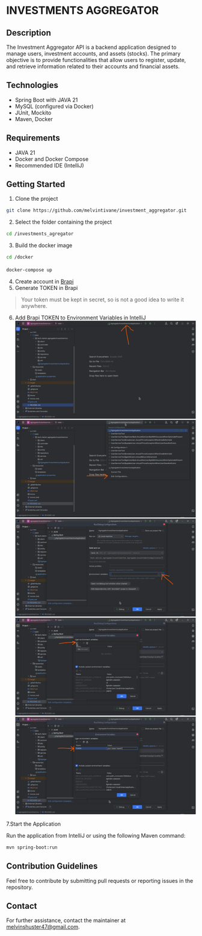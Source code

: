# INVESTMENTS AGGREGATOR

## Description
The Investment Aggregator API is a backend application designed to manage users, investment accounts, and assets (stocks). The primary objective is to provide functionalities that allow users to register, update, and retrieve information related to their accounts and financial assets.

## Technologies
- Spring Boot with JAVA 21
- MySQL (configured via Docker)
- JUnit, Mockito
- Maven, Docker


## Requirements
- JAVA 21
- Docker and Docker Compose
- Recommended IDE (IntelliJ)


## Getting Started
1. Clone the project
```bash
git clone https://github.com/melvintivane/investment_aggregator.git
```

2. Select the folder containing the project
```bash
cd /investments_agregator
```

3. Build the docker image
```bash
cd /docker

docker-compose up
```

4. Create account in [Brapi](https://brapi.dev/dashboard)
5. Generate TOKEN in Brapi
> Your token must be kept in secret, so is not a good idea to write it anywhere.
6. Add Brapi TOKEN to Environment Variables in IntelliJ
![one](/assets/one.png)
![two](/assets/two.png)
![three](/assets/three.png)
![four](/assets/four.png)
![five](/assets/five.png)

7.Start the Application

Run the application from IntelliJ or using the following Maven command:

```bash
mvn spring-boot:run
```

## Contribution Guidelines
Feel free to contribute by submitting pull requests or reporting issues in the repository.

## Contact

For further assistance, contact the maintainer at [melvinshuster47@gmail.com]().
